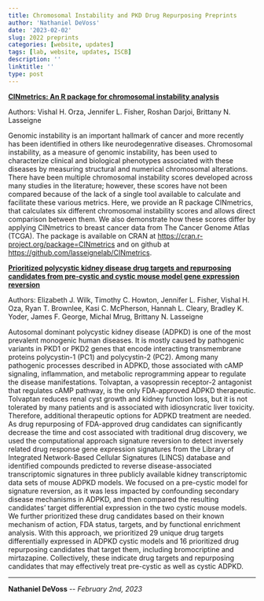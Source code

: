 ```yaml
---
title: Chromosomal Instability and PKD Drug Repurposing Preprints
author: 'Nathaniel DeVoss'
date: '2023-02-02'
slug: 2022 preprints
categories: [website, updates]
tags: [lab, website, updates, ISCB]
description: ''
linktitle: ''
type: post
---
```


__<a href="https://www.biorxiv.org/content/10.1101/2021.11.15.467294v2" target="_blank">CINmetrics: An R package for chromosomal instability analysis</a>__

Authors: Vishal H. Orza, Jennifer L. Fisher, Roshan Darjoi, Brittany N. Lasseigne

Genomic instability is an important hallmark of cancer and more recently has been identified in others like neurodegenrative diseases. Chromosomal instability, as a measure of genomic instability, has been used to characterize clinical and biological phenotypes associated with these diseases by measuring structural and numerical chromosomal alterations. There have been multiple chromosomal instability scores developed across many studies in the literature; however, these scores have not been compared because of the lack of a single tool available to calculate and facilitate these various metrics. Here, we provide an R package CINmetrics, that calculates six different chromosomal instability scores and allows direct comparison between them. We also demonstrate how these scores differ by applying CINmetrics to breast cancer data from The Cancer Genome Atlas (TCGA). The package is available on CRAN at https://cran.r-project.org/package=CINmetrics and on github at https://github.com/lasseignelab/CINmetrics.


__<a href="https://www.biorxiv.org/content/10.1101/2022.12.02.518863v1" target="_blank">Prioritized polycystic kidney disease drug targets and repurposing candidates from pre-cystic and cystic mouse model gene expression reversion</a>__

Authors: Elizabeth J. Wilk, Timothy C. Howton, Jennifer L. Fisher, Vishal H. Oza, Ryan T. Brownlee, Kasi C. McPherson, Hannah L. Cleary, Bradley K. Yoder, James F. George, Michal Mrug, Brittany N. Lasseigne

Autosomal dominant polycystic kidney disease (ADPKD) is one of the most prevalent monogenic human diseases. It is mostly caused by pathogenic variants in PKD1 or PKD2 genes that encode interacting transmembrane proteins polycystin-1 (PC1) and polycystin-2 (PC2). Among many pathogenic processes described in ADPKD, those associated with cAMP signaling, inflammation, and metabolic reprogramming appear to regulate the disease manifestations. Tolvaptan, a vasopressin receptor-2 antagonist that regulates cAMP pathway, is the only FDA-approved ADPKD therapeutic. Tolvaptan reduces renal cyst growth and kidney function loss, but it is not tolerated by many patients and is associated with idiosyncratic liver toxicity. Therefore, additional therapeutic options for ADPKD treatment are needed. As drug repurposing of FDA-approved drug candidates can significantly decrease the time and cost associated with traditional drug discovery, we used the computational approach signature reversion to detect inversely related drug response gene expression signatures from the Library of Integrated Network-Based Cellular Signatures (LINCS) database and identified compounds predicted to reverse disease-associated transcriptomic signatures in three publicly available kidney transcriptomic data sets of mouse ADPKD models. We focused on a pre-cystic model for signature reversion, as it was less impacted by confounding secondary disease mechanisms in ADPKD, and then compared the resulting candidates’ target differential expression in the two cystic mouse models. We further prioritized these drug candidates based on their known mechanism of action, FDA status, targets, and by functional enrichment analysis. With this approach, we prioritized 29 unique drug targets differentially expressed in ADPKD cystic models and 16 prioritized drug repurposing candidates that target them, including bromocriptine and mirtazapine. Collectively, these indicate drug targets and repurposing candidates that may effectively treat pre-cystic as well as cystic ADPKD.

---
**Nathaniel DeVoss** -- _February 2nd, 2023_<br>